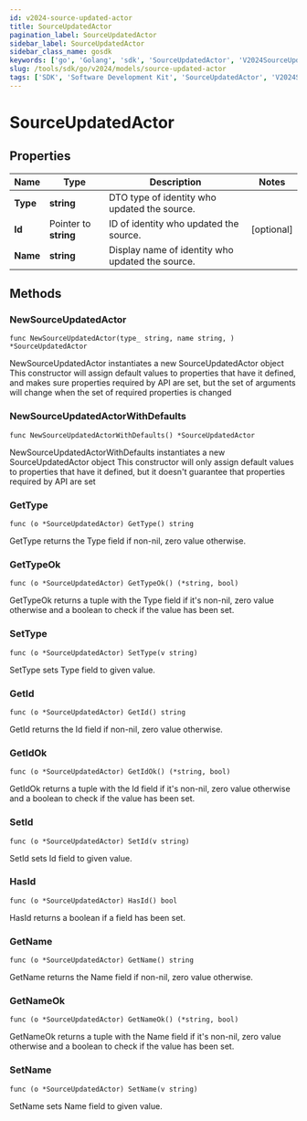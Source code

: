 ```yaml
---
id: v2024-source-updated-actor
title: SourceUpdatedActor
pagination_label: SourceUpdatedActor
sidebar_label: SourceUpdatedActor
sidebar_class_name: gosdk
keywords: ['go', 'Golang', 'sdk', 'SourceUpdatedActor', 'V2024SourceUpdatedActor'] 
slug: /tools/sdk/go/v2024/models/source-updated-actor
tags: ['SDK', 'Software Development Kit', 'SourceUpdatedActor', 'V2024SourceUpdatedActor']
---
```


# SourceUpdatedActor

## Properties

Name | Type | Description | Notes
------------ | ------------- | ------------- | -------------
**Type** | **string** | DTO type of identity who updated the source. | 
**Id** | Pointer to **string** | ID of identity who updated the source. | [optional] 
**Name** | **string** | Display name of identity who updated the source. | 

## Methods

### NewSourceUpdatedActor

`func NewSourceUpdatedActor(type_ string, name string, ) *SourceUpdatedActor`

NewSourceUpdatedActor instantiates a new SourceUpdatedActor object
This constructor will assign default values to properties that have it defined,
and makes sure properties required by API are set, but the set of arguments
will change when the set of required properties is changed

### NewSourceUpdatedActorWithDefaults

`func NewSourceUpdatedActorWithDefaults() *SourceUpdatedActor`

NewSourceUpdatedActorWithDefaults instantiates a new SourceUpdatedActor object
This constructor will only assign default values to properties that have it defined,
but it doesn't guarantee that properties required by API are set

### GetType

`func (o *SourceUpdatedActor) GetType() string`

GetType returns the Type field if non-nil, zero value otherwise.

### GetTypeOk

`func (o *SourceUpdatedActor) GetTypeOk() (*string, bool)`

GetTypeOk returns a tuple with the Type field if it's non-nil, zero value otherwise
and a boolean to check if the value has been set.

### SetType

`func (o *SourceUpdatedActor) SetType(v string)`

SetType sets Type field to given value.


### GetId

`func (o *SourceUpdatedActor) GetId() string`

GetId returns the Id field if non-nil, zero value otherwise.

### GetIdOk

`func (o *SourceUpdatedActor) GetIdOk() (*string, bool)`

GetIdOk returns a tuple with the Id field if it's non-nil, zero value otherwise
and a boolean to check if the value has been set.

### SetId

`func (o *SourceUpdatedActor) SetId(v string)`

SetId sets Id field to given value.

### HasId

`func (o *SourceUpdatedActor) HasId() bool`

HasId returns a boolean if a field has been set.

### GetName

`func (o *SourceUpdatedActor) GetName() string`

GetName returns the Name field if non-nil, zero value otherwise.

### GetNameOk

`func (o *SourceUpdatedActor) GetNameOk() (*string, bool)`

GetNameOk returns a tuple with the Name field if it's non-nil, zero value otherwise
and a boolean to check if the value has been set.

### SetName

`func (o *SourceUpdatedActor) SetName(v string)`

SetName sets Name field to given value.



